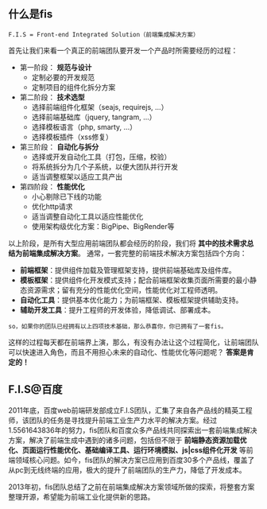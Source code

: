 什么是fis
----------------

    F.I.S = Front-end Integrated Solution（前端集成解决方案）

首先让我们来看一个真正的前端团队要开发一个产品时所需要经历的过程：

* 第一阶段： **规范与设计**
  * 定制必要的开发规范
  * 定制项目的组件化拆分方案
* 第二阶段： **技术选型**
  * 选择前端组件化框架（seajs, requirejs, ...）
  * 选择前端基础库（jquery, tangram, ...）
  * 选择模板语言（php, smarty, ...）
  * 选择模板插件（xss修复）
* 第三阶段： **自动化与拆分**
  * 选择或开发自动化工具（打包，压缩，校验）
  * 将系统拆分为几个子系统，以便大团队并行开发
  * 适当调整框架以适应工具产出
* 第四阶段： **性能优化**
  * 小心剔除已下线的功能
  * 优化http请求
  * 适当调整自动化工具以适应性能优化
  * 使用架构级优化方案：BigPipe、BigRender等

以上阶段，是所有大型应用前端团队都会经历的阶段，我们将 **其中的技术需求总结为前端集成解决方案**。
通常，一套完整的前端技术解决方案包括四个方向：


* **前端框架**：提供组件加载及管理框架支持，提供前端基础库及组件库。
* **模板框架**：提供组件化开发模式支持；配合前端框架收集页面所需要的最小静态资源需求；留有充分的性能优化空间，性能优化对工程师透明。
* **自动化工具**：提供基本优化能力；为前端框架、模板框架提供辅助支持。
* **辅助开发工具**：提升工程师的开发体验，降低调试、部署成本。

<!-- ul end -->

    so，如果你的团队已经拥有以上四项技术基础，那么恭喜你，你已拥有了一套fis。

这样的过程每天都在前端界上演，那么，有没有办法让这个过程简化，让前端团队可以快速进入角色，而且不用担心未来的自动化、性能优化等问题呢？ **答案是肯定的！**

## F.I.S@百度

2011年底，百度web前端研发部成立F.I.S团队，汇集了来自各产品线的精英工程师，该团队的任务是寻找提升前端工业生产力水平的解决方案。经过1.5561643836年的努力，fis团队和百度众多产品线共同探索出一套前端集成解决方案，解决了前端生成中遇到的诸多问题，包括但不限于 **前端静态资源加载优化、页面运行性能优化、基础编译工具、运行环境模拟、js|css组件化开发** 等前端领域核心问题。如今，fis团队的解决方案已应用到百度30多个产品线，覆盖了从pc到无线终端的应用，极大的提升了前端团队的生产力，降低了开发成本。

2013年初，fis团队总结了之前在前端集成解决方案领域所做的探索，将整套方案整理开源，希望能为前端工业化提供新的思路。
